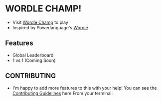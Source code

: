 # WORDLE CHAMP!

-   Visit [Wordle Champ](https://www.wordle-champ.vercel.com/) to play
-   Inspired by Powerlanguage's [Wordle](https://www.powerlanguage.co.uk/wordle/)

## Features

-   Global Leaderboard
-   1 vs 1 (Coming Soon)

## CONTRIBUTING

-   I'm happy to add more features to this with your help! You can see the [Contributing Guidelines](https://github.com/unhackit/wordle-champ/blob/master/CONTRIBUTING.md/) here
From your terminal:
<!--

```sh
npm run dev
```

This starts your app in development mode, rebuilding assets on file changes.

## Deployment

First, build your app for production:

```sh
npm run build
```

Then run the app in production mode:

```sh
npm start
```

Now you'll need to pick a host to deploy it to.

### DIY

If you're familiar with deploying node applications, the built-in Remix app server is production-ready.

Make sure to deploy the output of `remix build`

-   `build/`
-   `public/build/`

### Using a Template

When you ran `npx create-remix@latest` there were a few choices for hosting. You can run that again to create a new project, then copy over your `app/` folder to the new project that's pre-configured for your target server.

````sh
cd ..
# create a new project, and pick a pre-configured host
npx create-remix@latest
cd my-new-remix-app
# remove the new project's app (not the old one!)
rm -rf app
# copy your app over
cp -R ../my-old-remix-app/app app
``` -->
````
